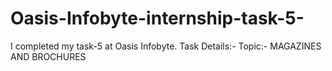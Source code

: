# Oasis-Infobyte-internship-task-5-
I completed my task-5 at Oasis Infobyte. Task Details:- Topic:- MAGAZINES AND BROCHURES
